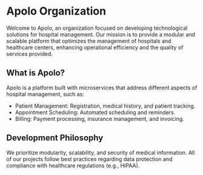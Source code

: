 # Apolo Organization

Welcome to Apolo, an organization focused on developing technological solutions for hospital management. Our mission is to provide a modular and scalable platform that optimizes the management of hospitals and healthcare centers, enhancing operational efficiency and the quality of services provided.

## What is Apolo?

Apolo is a platform built with microservices that address different aspects of hospital management, such as:

- Patient Management: Registration, medical history, and patient tracking.
- Appointment Scheduling: Automated scheduling and reminders.
- Billing: Payment processing, insurance management, and invoicing.

## Development Philosophy

We prioritize modularity, scalability, and security of medical information. All of our projects follow best practices regarding data protection and compliance with healthcare regulations (e.g., HIPAA).
